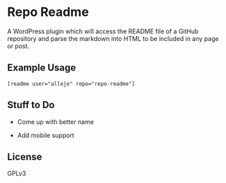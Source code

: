 Repo Readme
===========

A WordPress plugin which will access the README file of a GitHub repository and parse the markdown into HTML to be included in any page or post.


Example Usage
-------------

	[readme user="allejo" repo="repo-readme"]
	
Stuff to Do
-----------

- Come up with better name

- Add mobile support
	
License
-------

GPLv3
